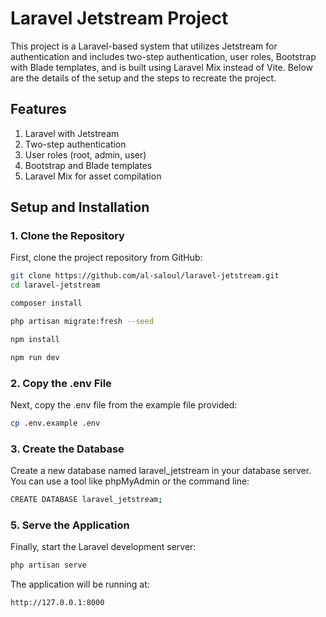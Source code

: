 # Laravel Jetstream Project

This project is a Laravel-based system that utilizes Jetstream for authentication and includes two-step authentication, user roles, Bootstrap with Blade templates, and is built using Laravel Mix instead of Vite. Below are the details of the setup and the steps to recreate the project.

## Features
1. Laravel with Jetstream
2. Two-step authentication
3. User roles (root, admin, user)
4. Bootstrap and Blade templates
5. Laravel Mix for asset compilation


## Setup and Installation

### 1. Clone the Repository
First, clone the project repository from GitHub:
```bash
git clone https://github.com/al-saloul/laravel-jetstream.git
cd laravel-jetstream

composer install

php artisan migrate:fresh --seed

npm install

npm run dev
```

### 2. Copy the .env File

Next, copy the .env file from the example file provided:

```bash
cp .env.example .env
```

### 3. Create the Database
Create a new database named laravel_jetstream in your database server. You can use a tool like phpMyAdmin or the command line:

```bash
CREATE DATABASE laravel_jetstream;
```

### 5. Serve the Application
Finally, start the Laravel development server:

```bash
php artisan serve
```

The application will be running at:

``` bash
http://127.0.0.1:8000
```

